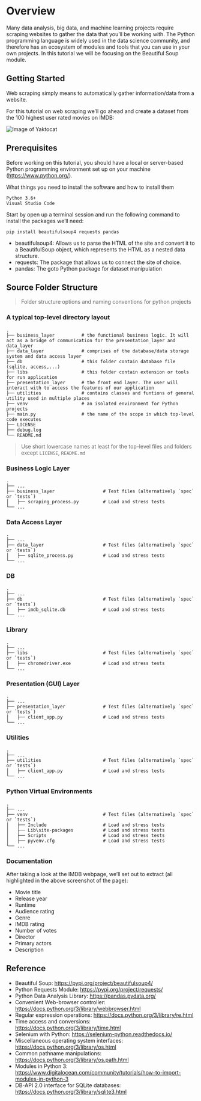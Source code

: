 # Overview

Many data analysis, big data, and machine learning projects require scraping websites to gather the data that you’ll be working with. The Python programming language is widely used in the data science community, and therefore has an ecosystem of modules and tools that you can use in your own projects. In this tutorial we will be focusing on the Beautiful Soup module. 

## Getting Started

Web scraping simply means to automatically gather information/data from a website.

For this tutorial on web scraping we’ll go ahead and create a dataset from the 100 highest user rated movies on IMDB:

![Image of Yaktocat](https://miro.medium.com/max/700/1*i0pULjJvx7wtnvFcUGMGKA.png)

## Prerequisites

Before working on this tutorial, you should have a local or server-based Python programming environment set up on your machine (https://www.python.org/).

What things you need to install the software and how to install them

```
Python 3.6+
Visual Studio Code
```

Start by open up a terminal session and run the following command to install the packages we’ll need:

```
pip install beautifulsoup4 requests pandas
```

* beautifulsoup4: Allows us to parse the HTML of the site and convert it to a BeautifulSoup object, which represents the HTML as a nested data structure.
* requests: The package that allows us to connect the site of choice.
* pandas: The goto Python package for dataset manipulation  

## Source Folder Structure

> Folder structure options and naming conventions for python projects

### A typical top-level directory layout
    .
    ├── business_layer          # the functional business logic. It will act as a bridge of communication for the presentation_layer and data_layer
    ├── data_layer              # comprises of the database/data storage system and data access layer
    ├── db                      # this folder contain database file (sqlite, access,...)
    ├── libs                    # this folder contain extension or tools for run application
    ├── presentation_layer      # the front end layer. The user will interact with to access the features of our application
    ├── utilities               # contains classes and funtions of general utility used in multiple places
    ├── venv                    # an isolated environment for Python projects
    ├── main.py                 # the name of the scope in which top-level code executes
    ├── LICENSE 
    ├── debug.log
    └── README.md

> Use short lowercase names at least for the top-level files and folders except
> `LICENSE`, `README.md`

### Business Logic Layer
    .
    ├── ...
    ├── business_layer                  # Test files (alternatively `spec` or `tests`)
    │   ├── scraping_process.py         # Load and stress tests
    └── ...
    
### Data Access Layer
    .
    ├── ...
    ├── data_layer                      # Test files (alternatively `spec` or `tests`)
    │   ├── sqlite_process.py           # Load and stress tests
    └── ...
    
### DB
    .
    ├── ...
    ├── db                              # Test files (alternatively `spec` or `tests`)
    │   ├── imdb_sqlite.db              # Load and stress tests
    └── ...
    
### Library
    .
    ├── ...
    ├── libs                            # Test files (alternatively `spec` or `tests`)
    │   ├── chromedriver.exe            # Load and stress tests
    └── ...
    
### Presentation (GUI) Layer
    .
    ├── ...
    ├── presentation_layer              # Test files (alternatively `spec` or `tests`)
    │   ├── client_app.py               # Load and stress tests
    └── ...
    
### Utilities
    .
    ├── ...
    ├── utilities                       # Test files (alternatively `spec` or `tests`)
    │   ├── client_app.py               # Load and stress tests
    └── ...
    
### Python Virtual Environments
    .
    ├── ...
    ├── venv                            # Test files (alternatively `spec` or `tests`)
    │   ├── Include                     # Load and stress tests
    │   ├── Lib\site-packages           # Load and stress tests
    │   ├── Scripts                     # Load and stress tests
    │   ├── pyvenv.cfg                  # Load and stress tests
    └── ...
    
    

### Documentation
    
After taking a look at the IMDB webpage, we’ll set out to extract (all highlighted in the above screenshot of the page):

*  Movie title
*  Release year
*  Runtime
*  Audience rating
*  Genre
*  IMDB rating
*  Number of votes
*  Director
*  Primary actors
*  Description

## Reference

*  Beautiful Soup:  https://pypi.org/project/beautifulsoup4/
*  Python Requests Module:  https://pypi.org/project/requests/
*  Python Data Analysis Library:  https://pandas.pydata.org/
*  Convenient Web-browser controller:  https://docs.python.org/3/library/webbrowser.html
*  Regular expression operations:  https://docs.python.org/3/library/re.html
*  Time access and conversions:  https://docs.python.org/3/library/time.html
*  Selenium with Python:  https://selenium-python.readthedocs.io/
*  Miscellaneous operating system interfaces:  https://docs.python.org/3/library/os.html
*  Common pathname manipulations:  https://docs.python.org/3/library/os.path.html
*  Modules in Python 3:  https://www.digitalocean.com/community/tutorials/how-to-import-modules-in-python-3
*  DB-API 2.0 interface for SQLite databases: https://docs.python.org/3/library/sqlite3.html

